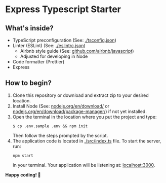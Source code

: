 # Express Typescript Starter

## What's inside?
* TypeScript preconfiguration (See: [./tsconfig.json](tsconfig.json))
* Linter (ESLint) (See: [./eslintrc.json](eslintrc.json))
    * Airbnb style guide (See: [github.com/airbnb/javascript](https://github.com/airbnb/javascript))
    * Adjusted for developing in Node
* Code formatter (Prettier)
* Express

## How to begin?
1. Clone this repository or download and extract zip to your desired location.
2. Install Node (See: [nodejs.org/en/download/](https://nodejs.org/en/download/) or [nodejs.org/en/download/package-manager/](https://nodejs.org/en/download/package-manager/)) if not yet installed.
3. Open the terminal in the location where you put the project and type:
    ```shell
    $ cp .env.sample .env && npm init
    ```
    Then follow the steps prompted by the script.
4. The application code is located in [./src/index.ts](src/index.ts) file. To start the server, run:
    ```shell
    npm start
    ```
    in your terminal. Your application will be listening at: [localhost:3000](https://localhost:3000).

**Happy coding! 🎉**
